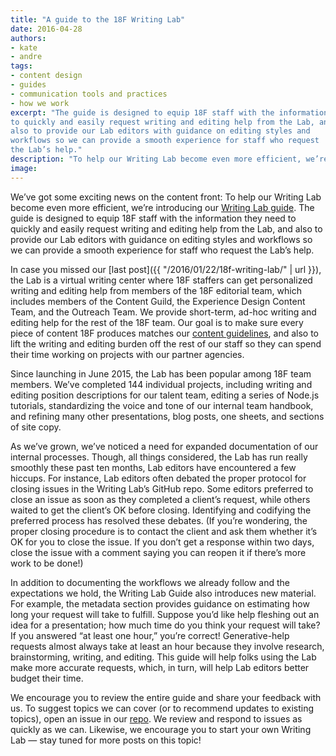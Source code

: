 ```yaml
---
title: "A guide to the 18F Writing Lab"
date: 2016-04-28
authors:
- kate
- andre
tags:
- content design
- guides
- communication tools and practices
- how we work
excerpt: "The guide is designed to equip 18F staff with the information they need
to quickly and easily request writing and editing help from the Lab, and
also to provide our Lab editors with guidance on editing styles and
workflows so we can provide a smooth experience for staff who request
the Lab’s help."
description: "To help our Writing Lab become even more efficient, we’re introducing our Writing Lab guide."
image:
---
```


We’ve got some exciting news on the content front: To help our Writing
Lab become even more efficient, we’re introducing our [Writing Lab
guide](https://pages.18f.gov/writing-lab-guide/).
The guide is designed to equip 18F staff with the information they need
to quickly and easily request writing and editing help from the Lab, and
also to provide our Lab editors with guidance on editing styles and
workflows so we can provide a smooth experience for staff who request
the Lab’s help.

In case you missed our [last post]({{ "/2016/01/22/18f-writing-lab/" | url }}), the Lab is a virtual
writing center where 18F staffers can get personalized writing and
editing help from members of the 18F editorial team, which includes
members of the Content Guild, the Experience Design Content Team, and
the Outreach Team. We provide short-term, ad-hoc writing and editing
help for the rest of the 18F team. Our goal is to make sure every piece
of content 18F produces matches our [content guidelines](https://pages.18f.gov/content-guide/), and also to lift the writing and
editing burden off the rest of our staff so they can spend their time
working on projects with our partner agencies.

Since launching in June 2015, the Lab has been popular among 18F team
members. We’ve completed 144 individual projects, including writing and
editing position descriptions for our talent team, editing a series of
Node.js tutorials, standardizing the voice and tone of our internal team
handbook, and refining many other presentations, blog posts, one sheets,
and sections of site copy.

As we’ve grown, we’ve noticed a need for expanded documentation of our
internal processes. Though, all things considered, the Lab has run
really smoothly these past ten months, Lab editors have encountered a
few hiccups. For instance, Lab editors often debated the proper protocol
for closing issues in the Writing Lab’s GitHub repo. Some editors
preferred to close an issue as soon as they completed a client’s
request, while others waited to get the client’s OK before closing.
Identifying and codifying the preferred process has resolved these
debates. (If you’re wondering, the proper closing procedure is to
contact the client and ask them whether it’s OK for you to close the
issue. If you don’t get a response within two days, close the issue with
a comment saying you can reopen it if there’s more work to be done!)

In addition to documenting the workflows we already follow and the
expectations we hold, the Writing Lab Guide also introduces new
material. For example, the metadata section provides guidance on
estimating how long your request will take to fulfill. Suppose you’d
like help fleshing out an idea for a presentation; how much time do you
think your request will take? If you answered “at least one hour,”
you’re correct! Generative-help requests almost always take at least an
hour because they involve research, brainstorming, writing, and editing.
This guide will help folks using the Lab make more accurate requests,
which, in turn, will help Lab editors better budget their time.

We encourage you to review the entire guide and share your feedback with
us. To suggest topics we can cover (or to recommend updates to existing
topics), open an issue in our [repo](https://github.com/18F/writing-lab-guide). We review and respond to
issues as quickly as we can. Likewise, we encourage you to start your
own Writing Lab — stay tuned for more posts on this topic!
